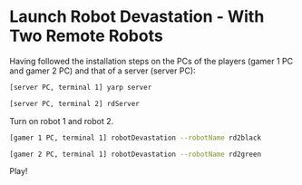 # Launch Robot Devastation - With Two Remote Robots

Having followed the installation steps on the PCs of the players (gamer 1 PC and gamer 2 PC) and that of a server (server PC):

```bash
[server PC, terminal 1] yarp server
```

```bash
[server PC, terminal 2] rdServer
```

Turn on robot 1 and robot 2.

```bash
[gamer 1 PC, terminal 1] robotDevastation --robotName rd2black
```

```bash
[gamer 2 PC, terminal 1] robotDevastation --robotName rd2green
```

Play!

